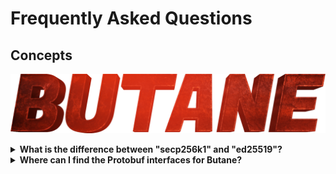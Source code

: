 # Frequently Asked Questions

## Concepts

![My Image](images/Group.png)

<details>

<summary><b>What is the difference between "secp256k1" and "ed25519"?</b></summary>

secp256k1 and ed25519 are both popular cryptographic algorithms used for digital signatures and key generation, but
they have some differences in terms of security, performance, and compatibility with different systems.

secp256k1 is an elliptic curve algorithm that is widely used in Bitcoin and many other cryptocurrencies. It provides
128-bit security, which is considered sufficient for most practical purposes. secp256k1 is relatively fast and
efficient, making it a good choice for applications that require high performance. It is widely supported by most
cryptographic libraries and software, which makes it a good choice for cross-platform applications.

ed25519 is a newer elliptic curve algorithm that provides 128-bit security, similar to secp256k1. However, ed25519 is
generally considered to be more secure than secp256k1, due to its resistance to certain types of attacks such as
[side-channel attacks](https://en.wikipedia.org/wiki/Side-channel_attack). It is also faster than many other elliptic
curve algorithms, including secp256k1, making it a good choice for applications that require high performance.

In terms of compatibility, secp256k1 is more widely supported by existing systems, while ed25519 is less widely
supported. However, ed25519 is gaining popularity, and is supported by many cryptographic libraries and software.

When choosing between secp256k1 and ed25519, you should consider your specific needs in terms of security, performance,
and compatibility. If you are building an application that requires high performance and compatibility with existing
systems, secp256k1 may be a better choice. However, if you are building an application that requires a higher level
of security and performance, and you can afford to sacrifice some compatibility, ed25519 may be a better choice.

</details>


<details>

<summary><b>Where can I find the Protobuf interfaces for Butane?</b></summary>

Head over to our [Buf](https://butane.tech/).

</details>
